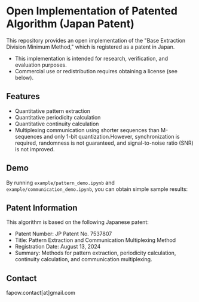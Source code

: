 # Open Implementation of Patented Algorithm (Japan Patent)
This repository provides an open implementation of the "Base Extraction Division Minimum Method," which is registered as a patent in Japan.

- This implementation is intended for research, verification, and evaluation purposes.
- Commercial use or redistribution requires obtaining a license (see below).

## Features
- Quantitative pattern extraction
- Quantitative periodicity calculation
- Quantitative continuity calculation
- Multiplexing communication using shorter sequences than M-sequences and only 1-bit quantization.However, synchronization is required, randomness is not guaranteed, and signal-to-noise ratio (SNR) is not improved.

## Demo
By running `example/pattern_demo.ipynb` and `example/communication_demo.ipynb`, you can obtain simple sample results:

## Patent Information
This algorithm is based on the following Japanese patent:

- Patent Number: JP Patent No. 7537807
- Title: Pattern Extraction and Communication Multiplexing Method
- Registration Date: August 13, 2024
- Summary: Methods for pattern extraction, periodicity calculation, continuity calculation, and communication multiplexing.

## Contact
fapow.contact[at]gmail.com